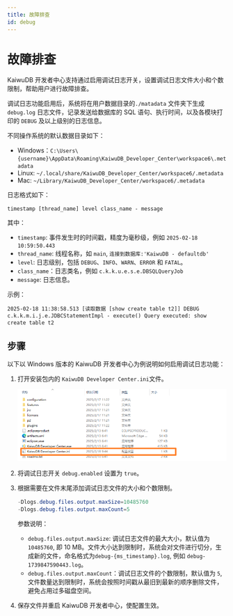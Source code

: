 ```yaml
---
title: 故障排查
id: debug
---
```


# 故障排查

KaiwuDB 开发者中心支持通过启用调试日志开关，设置调试日志文件大小和个数限制，帮助用户进行故障排查。

调试日志功能启用后，系统将在用户数据目录的`./matadata` 文件夹下生成 `debug.log` 日志文件，记录发送给数据库的 SQL 语句、执行时间，以及各模块打印的 `DEBUG` 及以上级别的日志信息。

不同操作系统的默认数据目录如下：

- Windows：`C:\Users\{username}\AppData\Roaming\KaiwuDB_Developer_Center\workspace6\.metadata`
- Linux: `~/.local/share/KaiwuDB_Developer_Center/workspace6/.metadata`
- Mac: `~/Library/KaiwuDB_Developer_Center/workspace6/.metadata`

日志格式如下：

```plain
timestamp [thread_name] level class_name - message
```

其中：

- `timestamp`: 事件发生时的时间戳，精度为毫秒级，例如 `2025-02-18 10:59:50.443`
- `thread_name`: 线程名称，如 `main`, `连接到数据库:'KaiwuDB - defaultdb' `
- `level`: 日志级别，包括 `DEBUG`、`INFO`、`WARN`、`ERROR` 和 `FATAL`。
- `class_name`：日志类名，例如 `c.k.k.u.e.s.e.DBSQLQueryJob`
- `message`: 日志信息。

示例：

```plain
2025-02-18 11:38:58.513 [读取数据 [show create table t2]] DEBUG c.k.k.m.i.j.e.JDBCStatementImpl - execute() Query executed: show create table t2
```

## 步骤

以下以 Windows 版本的 KaiwuDB 开发者中心为例说明如何启用调试日志功能：

1. 打开安装包内的 `KaiwuDB Developer Center.ini`文件。

    ![](../static/kdc/ini.png)

2. 将调试日志开关 `debug.enabled` 设置为 `true`。
3. 根据需要在文件末尾添加调试日志文件的大小和个数限制。

    ```java
    -Dlogs.debug.files.output.maxSize=10485760
    -Dlogs.debug.files.output.maxCount=5
    ```

    参数说明：
    - `debug.files.output.maxSize`: 调试日志文件的最大大小，默认值为 `10485760`, 即 10 MB。文件大小达到限制时，系统会对文件进行切分，生成新的文件，命名格式为`debug-{ms_timestamp}.log`, 例如 `debug-1739847590443.log`。
    - `debug.files.output.maxCount`：调试日志文件的个数限制，默认值为 `5`, 文件数量达到限制时，系统会按照时间戳从最旧到最新的顺序删除文件，避免占用过多磁盘空间。

4. 保存文件并重启 KaiwuDB 开发者中心，使配置生效。